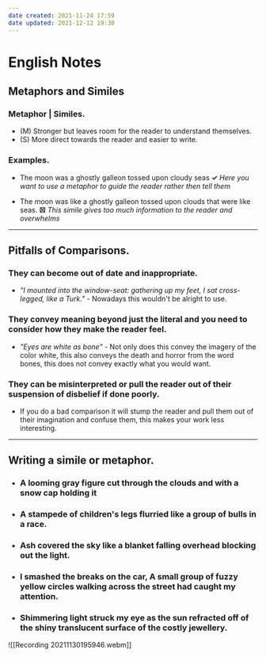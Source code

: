 ```yaml
---
date created: 2021-11-24 17:59
date updated: 2021-12-12 19:30
---
```


# English Notes

## Metaphors and Similes

### **Metaphor** | **Similes**.

- (M) Stronger but leaves room for the reader to understand themselves.
- (S) More direct towards the reader and easier to write.

### Examples.

- The moon was a ghostly galleon tossed upon cloudy seas  **✓** _Here you want to use a metaphor to guide the reader rather then tell them_

- The moon was like a ghostly galleon tossed upon clouds that were like seas. **☒** _This simile gives too much information to the reader and overwhelms_

---

## Pitfalls of Comparisons.

### They can become out of date and inappropriate.

- _"I mounted into the window-seat: gathering up my feet, I sat cross-legged, like a Turk."_ - Nowadays this wouldn't be alright to use.

### They convey meaning beyond just the literal and you need to consider how they make the reader feel.

- _"Eyes are white as bone"_ - Not only does this convey the imagery of the color white, this also conveys the death and horror from the word bones, this does not convey exactly what you would want.

### They can be misinterpreted or pull the reader out of their suspension of disbelief if done poorly.

- If you do a bad comparison it will stump the reader and pull them out of their imagination and confuse them, this makes your work less interesting.

---

## Writing a simile or metaphor.

- ### A looming gray figure cut through the clouds and with a snow cap holding it

- ### A stampede of children's legs flurried like a group of bulls in a race.

- ### Ash covered the sky like a blanket falling overhead blocking out the light.

- ### I smashed the breaks on the car, A small group of fuzzy yellow circles walking across the street had caught my attention.

- ### Shimmering light struck my eye as the sun refracted off of the shiny translucent surface of the costly jewellery.

![[Recording 20211130195946.webm]]
